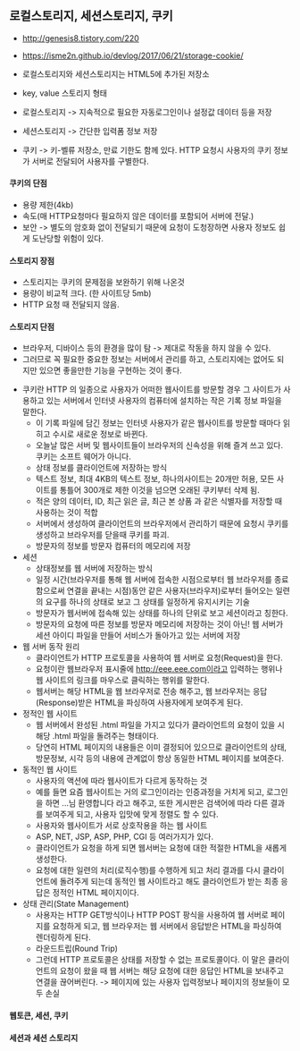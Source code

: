 ## 로컬스토리지, 세션스토리지, 쿠키

* http://genesis8.tistory.com/220
* https://isme2n.github.io/devlog/2017/06/21/storage-cookie/

* 로컬스토리지와 세션스토리지는 HTML5에 추가된 저장소
* key, value 스토리지 형태
* 로컬스토리지 -> 지속적으로 필요한 자동로그인이나 설정값 데이터 등을 저장
* 세션스토리지 -> 간단한 입력폼 정보 저장
* 쿠키 -> 키-벨류 저장소, 만료 기한도 함께 있다. HTTP 요청시 사용자의 쿠키 정보가 서버로 전달되어 사용자를 구별한다.

#### 쿠키의 단점
- 용량 제한(4kb)
- 속도(매 HTTP요청마다 필요하지 않은 데이터를 포함되어 서버에 전달.)
- 보안 -> 별도의 암호화 없이 전달되기 때문에 요청이 도청장하면 사용자 정보도 쉽게 도난당할 위험이 있다.

#### 스토리지 장점
- 스토리지는 쿠키의 문제점을 보완하기 위해 나온것
- 용량이 비교적 크다. (한 사이트당 5mb)
- HTTP 요청 때 전달되지 않음.

#### 스토리지 단점
- 브라우저, 디바이스 등의 환경을 많이 탐 -> 제대로 작동을 하지 않을 수 있다.
- 그러므로 꼭 필요한 중요한 정보는 서버에서 관리를 하고, 스토리지에는 없어도 되지만 있으면 좋을만한 기능을 구현하는 것이 좋다.
 

* 쿠키란 HTTP 의 일종으로 사용자가 어떠한 웹사이트를 방문할 경우 그 사이트가 사용하고 있는 서버에서 인터넷 사용자의 컴퓨터에 설치하는 작은 기록 정보 파일을 말한다.
    * 이 기록 파일에 담긴 정보는 인터넷 사용자가 같은 웹사이트를 방문할 때마다 읽히고 수시로 새로운 정보로 바뀐다.
    * 오늘날 많은 서버 및 웹사이트들이 브라우저의 신속성을 위해 즐겨 쓰고 있다. 쿠키는 소프트 웨어가 아니다.
    * 상태 정보를 클라이언트에 저장하는 방식
    * 텍스트 정보, 최대 4KB의 텍스트 정보, 하나의사이트는 20개만 허용, 모든 사이트를 통틀어 300개로 제한 이것을 넘으면 오래된 쿠키부터 삭제 됨.
    * 적은 양의 데이터, ID, 최근 읽은 글, 최근 본 상품 과 같은 식별자를 저장할 때 사용하는 것이 적합
    * 서버에서 생성하여 클라이언트의 브라우저에서 관리하기 때문에 요청시 쿠키를 생성하고 브라우저를 닫을때 쿠키를 파괴.
    * 방문자의 정보를 방문자 컴퓨터의 메모리에 저장
* 세션
    * 상태정보를 웹 서버에 저장하는 방식
    * 일정 시간(브라우저를 통해 웹 서버에 접속한 시점으로부터 웹 브라우저를 종료함으로써 연결을 끝내는 시점)동안 같은 사용자(브라우저)로부터 들어오는 일련의 요구를 하나의 상태로 보고 그 상태를 일정하게 유지시키는 기술
    * 방문자가 웹서버에 접속해 있는 상태를 하나의 단위로 보고 세션이라고 칭한다.
    * 방문자의 요청에 따른 정보를 방문자 메모리에 저장하는 것이 아닌! 웹 서버가 세션 아이디 파일을 만들어 서비스가 돌아가고 있는 서버에 저장
* 웹 서버 동작 원리
    * 클라이언트가 HTTP 프로토콜을 사용하여 웹 서버로 요청(Request)을 한다.
    * 요청이란 웹브라우저 표시줄에 http://eee.eee.com이라고 입력하는 행위나 웹 사이트의 링크를 마우스로 클릭하는 행위를 말한다.
    * 웹서버는 해당 HTML을 웹 브라우저로 전송 해주고, 웹 브라우저는 응답(Response)받은 HTML을 파싱하여 사용자에게 보여주게 된다.
* 정적인 웹 사이트
    * 웹 서버에서 완성된 .html 파일을 가지고 있다가 클라이언트의 요청이 있을 시 해당 .html 파일을 돌려주는 형태이다.
    * 당연히 HTML 페이지의 내용들은 이미 결정되어 있으므로 클라이언트의 상태, 방문정보, 시각 등의 내용에 관계없이 항상 동일한 HTML 페이지를 보여준다.
* 동적인 웹 사이트
    * 사용자의 액션에 따라 웹사이트가 다르게 동작하는 것
    * 예를 들면 요즘 웹사이트는 거의 로그인이라는 인증과정을 거치게 되고, 로그인을 하면 ...님 환영합니다 라고 해주고, 또한 게시판은 검색어에 따라 다른 결과를 보여주게 되고, 사용자 입맛에 맞게 정렬도 할 수 있다. 
    * 사용자와 웹사이트가 서로 상호작용을 하는 웹 사이트
    * ASP, NET, JSP, ASP, PHP, CGI 등 여러가지가 있다.
    * 클라이언트가 요청을 하게 되면 웹서버는 요청에 대한 적절한 HTML을 새롭게 생성한다.
    * 요청에 대한 일련의 처리(로직수행)를 수행하게 되고 처리 결과를 다시 클라이언트에 돌려주게 되는데 동적인 웹 사이트라고 해도 클라이언트가 받는 최종 응답은 정적인 HTML 페이지이다.
* 상태 관리(State Management)
    * 사용자는 HTTP GET방식이나 HTTP POST 팡식을 사용하여 웹 서버로 페이지를 요청하게 되고, 웹 브라우저는 웹 서버에서 응답받은 HTML을 파싱하여 렌더링하게 된다.
    * 라운드트립(Round Trip)
    * 그런데 HTTP 프로토콜은 상태를 저장할 수 없는 프로토콜이다. 이 말은 클라이언트의 요청이 왔을 때 웹 서버는 해당 요청에 대한 응답인 HTML을 보내주고 연결을 끊어버린다. -> 페이지에 있는 사용자 입력정보나 페이지의 정보들이 모두 손실



#### 웹토큰, 세션, 쿠키

#### 세션과 세션 스토리지
